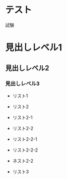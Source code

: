 # テスト

試験
# 見出しレベル1

## 見出しレベル2

### 見出しレベル3

- リスト1

- リスト2

- リスト2-1

- リスト2-2

- リスト2-2-1

- リスト2-2-2

- ネスト2-2

- リスト3
